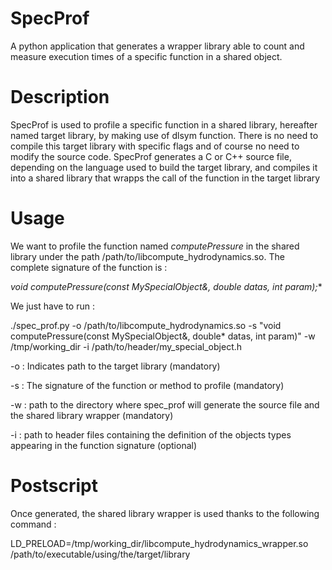 # SpecProf
A python application that generates a wrapper library able to count and measure execution times of a specific function in a shared object.

# Description

SpecProf is used to profile a specific function in a shared library, hereafter named target library, by making use of dlsym function.
There is no need to compile this target library with specific flags and of course no need to modify the source code.
SpecProf generates a C or C++ source file, depending on the language used to build the target library, and compiles it into a shared library that
wrapps the call of the function in the target library

# Usage

We want to profile the function named *computePressure* in the shared library under the path /path/to/libcompute_hydrodynamics.so. The complete signature
of the function is :

**void computePressure(const MySpecialObject&, double* datas, int param);**

We just have to run :

./spec_prof.py -o /path/to/libcompute_hydrodynamics.so -s "void computePressure(const MySpecialObject&, double* datas, int param)" -w /tmp/working_dir -i /path/to/header/my_special_object.h

-o : Indicates path to the target library (mandatory)

-s : The signature of the function or method to profile (mandatory)

-w : path to the directory where spec_prof will generate the source file and the shared library wrapper (mandatory)

-i : path to header files containing the definition of the objects types appearing in the function signature (optional)

# Postscript

Once generated, the shared library wrapper is used thanks to the following command :

LD_PRELOAD=/tmp/working_dir/libcompute_hydrodynamics_wrapper.so /path/to/executable/using/the/target/library
